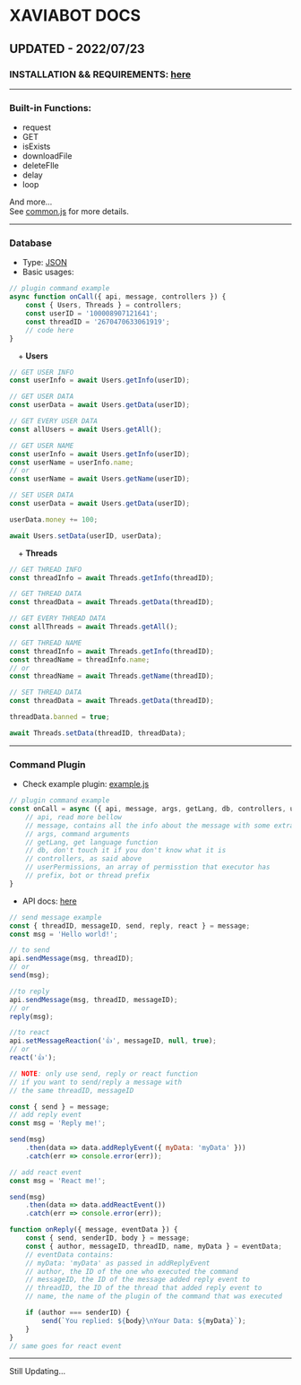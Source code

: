 # XAVIABOT DOCS
## UPDATED - 2022/07/23

### INSTALLATION && REQUIREMENTS: [here](https://github.com/XaviaTeam/XaviaBot/blob/main/README.md)
<hr />

### Built-in Functions:
+ request
+ GET
+ isExists
+ downloadFile
+ deleteFIle
+ delay
+ loop

And more...<br />
See [common.js](https://github.com/XaviaTeam/XaviaBot/tree/main/app/src/modules/common.js) for more details.

<hr />

### Database

- Type: [JSON](https://www.json.org/json-en.html)
- Basic usages:<br />
```javascript
// plugin command example
async function onCall({ api, message, controllers }) {
    const { Users, Threads } = controllers;
    const userID = '100008907121641';
    const threadID = '2670470633061919';
    // code here
}
```
&nbsp;&nbsp;&nbsp;&nbsp;\+ **Users**
```javascript
// GET USER INFO
const userInfo = await Users.getInfo(userID);

// GET USER DATA
const userData = await Users.getData(userID);

// GET EVERY USER DATA
const allUsers = await Users.getAll();
```
```javascript
// GET USER NAME
const userInfo = await Users.getInfo(userID);
const userName = userInfo.name;
// or
const userName = await Users.getName(userID);
```
```javascript
// SET USER DATA
const userData = await Users.getData(userID);

userData.money += 100;

await Users.setData(userID, userData);
```
&nbsp;&nbsp;&nbsp;&nbsp;\+ **Threads**
```javascript
// GET THREAD INFO
const threadInfo = await Threads.getInfo(threadID);

// GET THREAD DATA
const threadData = await Threads.getData(threadID);

// GET EVERY THREAD DATA
const allThreads = await Threads.getAll();
```
```javascript
// GET THREAD NAME
const threadInfo = await Threads.getInfo(threadID);
const threadName = threadInfo.name;
// or
const threadName = await Threads.getName(threadID);
```
```javascript
// SET THREAD DATA
const threadData = await Threads.getData(threadID);

threadData.banned = true;

await Threads.setData(threadID, threadData);
```
<hr />

### Command Plugin

- Check example plugin: [example.js](https://github.com/XaviaTeam/XaviaBot/blob/main/app/plugins/commands/Example/example.js)

```javascript
// plugin command example
const onCall = async ({ api, message, args, getLang, db, controllers, userPermissions, prefix }) => {
    // api, read more bellow
    // message, contains all the info about the message with some extra functions
    // args, command arguments
    // getLang, get language function
    // db, don't touch it if you don't know what it is
    // controllers, as said above
    // userPermissions, an array of permisstion that executor has
    // prefix, bot or thread prefix
}
```
- API docs: [here](https://github.com/XaviaTeam/fbchat-js#documentation)

```javascript
// send message example
const { threadID, messageID, send, reply, react } = message;
const msg = 'Hello world!';

// to send
api.sendMessage(msg, threadID);
// or
send(msg);

//to reply
api.sendMessage(msg, threadID, messageID);
// or
reply(msg);

//to react
api.setMessageReaction('👍', messageID, null, true);
// or
react('👍');

// NOTE: only use send, reply or react function
// if you want to send/reply a message with
// the same threadID, messageID
```
```javascript
const { send } = message;
// add reply event
const msg = 'Reply me!';

send(msg)
    .then(data => data.addReplyEvent({ myData: 'myData' }))
    .catch(err => console.error(err));

// add react event
const msg = 'React me!';

send(msg)
    .then(data => data.addReactEvent())
    .catch(err => console.error(err));
```
```javascript
function onReply({ message, eventData }) {
    const { send, senderID, body } = message;
    const { author, messageID, threadID, name, myData } = eventData;
    // eventData contains:
    // myData: 'myData' as passed in addReplyEvent
    // author, the ID of the one who executed the command
    // messageID, the ID of the message added reply event to
    // threadID, the ID of the thread that added reply event to
    // name, the name of the plugin of the command that was executed

    if (author === senderID) {
        send(`You replied: ${body}\nYour Data: ${myData}`);
    }
}
// same goes for react event
```
<hr />
Still Updating...
